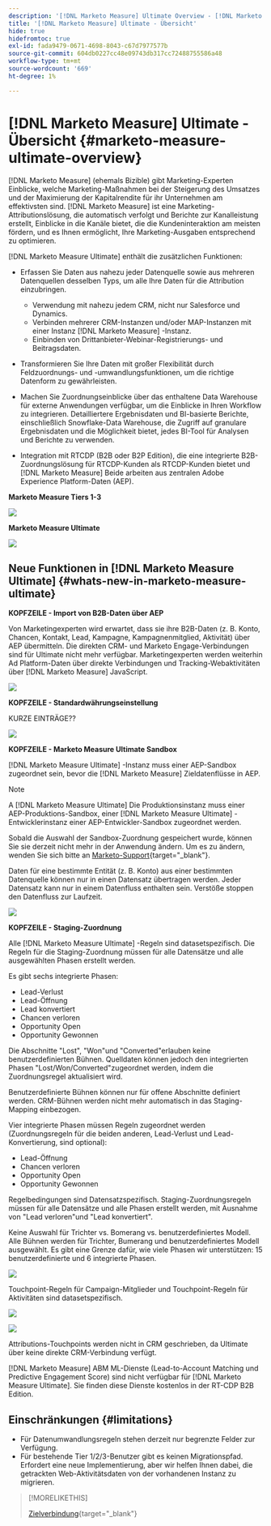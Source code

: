 ```yaml
---
description: '[!DNL Marketo Measure] Ultimate Overview - [!DNL Marketo Measure] - Produktdokumentation'
title: '[!DNL Marketo Measure] Ultimate - Übersicht'
hide: true
hidefromtoc: true
exl-id: fada9479-0671-4698-8043-c67d7977577b
source-git-commit: 604db0227cc48e09743db317cc72488755586a48
workflow-type: tm+mt
source-wordcount: '669'
ht-degree: 1%

---
```


# [!DNL Marketo Measure] Ultimate - Übersicht {#marketo-measure-ultimate-overview}

[!DNL Marketo Measure] (ehemals Bizible) gibt Marketing-Experten Einblicke, welche Marketing-Maßnahmen bei der Steigerung des Umsatzes und der Maximierung der Kapitalrendite für ihr Unternehmen am effektivsten sind. [!DNL Marketo Measure] ist eine Marketing-Attributionslösung, die automatisch verfolgt und Berichte zur Kanalleistung erstellt, Einblicke in die Kanäle bietet, die die Kundeninteraktion am meisten fördern, und es Ihnen ermöglicht, Ihre Marketing-Ausgaben entsprechend zu optimieren.

[!DNL Marketo Measure Ultimate] enthält die zusätzlichen Funktionen:

* Erfassen Sie Daten aus nahezu jeder Datenquelle sowie aus mehreren Datenquellen desselben Typs, um alle Ihre Daten für die Attribution einzubringen.
   * Verwendung mit nahezu jedem CRM, nicht nur Salesforce und Dynamics.
   * Verbinden mehrerer CRM-Instanzen und/oder MAP-Instanzen mit einer Instanz [!DNL Marketo Measure] -Instanz.
   * Einbinden von Drittanbieter-Webinar-Registrierungs- und Beitragsdaten.

* Transformieren Sie Ihre Daten mit großer Flexibilität durch Feldzuordnungs- und -umwandlungsfunktionen, um die richtige Datenform zu gewährleisten.

* Machen Sie Zuordnungseinblicke über das enthaltene Data Warehouse für externe Anwendungen verfügbar, um die Einblicke in Ihren Workflow zu integrieren. Detailliertere Ergebnisdaten und BI-basierte Berichte, einschließlich Snowflake-Data Warehouse, die Zugriff auf granulare Ergebnisdaten und die Möglichkeit bietet, jedes BI-Tool für Analysen und Berichte zu verwenden.

* Integration mit RTCDP (B2B oder B2P Edition), die eine integrierte B2B-Zuordnungslösung für RTCDP-Kunden als RTCDP-Kunden bietet und [!DNL Marketo Measure] Beide arbeiten aus zentralen Adobe Experience Platform-Daten (AEP).

**Marketo Measure Tiers 1-3**

![](assets/marketo-measure-ultimate-overview-1.png)

**Marketo Measure Ultimate**

![](assets/marketo-measure-ultimate-overview-2.png)

## Neue Funktionen in [!DNL Marketo Measure Ultimate] {#whats-new-in-marketo-measure-ultimate}

**KOPFZEILE - Import von B2B-Daten über AEP**

Von Marketingexperten wird erwartet, dass sie ihre B2B-Daten (z. B. Konto, Chancen, Kontakt, Lead, Kampagne, Kampagnenmitglied, Aktivität) über AEP übermitteln. Die direkten CRM- und Marketo Engage-Verbindungen sind für Ultimate nicht mehr verfügbar. Marketingexperten werden weiterhin Ad Platform-Daten über direkte Verbindungen und Tracking-Webaktivitäten über [!DNL Marketo Measure] JavaScript.

![](assets/marketo-measure-ultimate-overview-3.png)

**KOPFZEILE - Standardwährungseinstellung**

KURZE EINTRÄGE??

![](assets/marketo-measure-ultimate-overview-4.png)

**KOPFZEILE - Marketo Measure Ultimate Sandbox**

[!DNL Marketo Measure Ultimate] -Instanz muss einer AEP-Sandbox zugeordnet sein, bevor die [!DNL Marketo Measure] Zieldatenflüsse in AEP.

>[!NOTE]
>
>A [!DNL Marketo Measure Ultimate] Die Produktionsinstanz muss einer AEP-Produktions-Sandbox, einer [!DNL Marketo Measure Ultimate] -Entwicklerinstanz einer AEP-Entwickler-Sandbox zugeordnet werden.

Sobald die Auswahl der Sandbox-Zuordnung gespeichert wurde, können Sie sie derzeit nicht mehr in der Anwendung ändern. Um es zu ändern, wenden Sie sich bitte an [Marketo-Support](https://nation.marketo.com/t5/support/ct-p/Support){target="_blank"}.

Daten für eine bestimmte Entität (z. B. Konto) aus einer bestimmten Datenquelle können nur in einen Datensatz übertragen werden. Jeder Datensatz kann nur in einem Datenfluss enthalten sein. Verstöße stoppen den Datenfluss zur Laufzeit.

![](assets/marketo-measure-ultimate-overview-5.png)

**KOPFZEILE - Staging-Zuordnung**

Alle [!DNL Marketo Measure Ultimate] -Regeln sind datasetspezifisch. Die Regeln für die Staging-Zuordnung müssen für alle Datensätze und alle ausgewählten Phasen erstellt werden.

Es gibt sechs integrierte Phasen:

* Lead-Verlust
* Lead-Öffnung
* Lead konvertiert
* Chancen verloren
* Opportunity Open
* Opportunity Gewonnen

Die Abschnitte &quot;Lost&quot;, &quot;Won&quot;und &quot;Converted&quot;erlauben keine benutzerdefinierten Bühnen. Quelldaten können jedoch den integrierten Phasen &quot;Lost/Won/Converted&quot;zugeordnet werden, indem die Zuordnungsregel aktualisiert wird.

Benutzerdefinierte Bühnen können nur für offene Abschnitte definiert werden.
CRM-Bühnen werden nicht mehr automatisch in das Staging-Mapping einbezogen.

Vier integrierte Phasen müssen Regeln zugeordnet werden (Zuordnungsregeln für die beiden anderen, Lead-Verlust und Lead-Konvertierung, sind optional):

* Lead-Öffnung
* Chancen verloren
* Opportunity Open
* Opportunity Gewonnen

Regelbedingungen sind Datensatzspezifisch. Staging-Zuordnungsregeln müssen für alle Datensätze und alle Phasen erstellt werden, mit Ausnahme von &quot;Lead verloren&quot;und &quot;Lead konvertiert&quot;.

Keine Auswahl für Trichter vs. Bomerang vs. benutzerdefiniertes Modell. Alle Bühnen werden für Trichter, Bumerang und benutzerdefiniertes Modell ausgewählt. Es gibt eine Grenze dafür, wie viele Phasen wir unterstützen: 15 benutzerdefinierte und 6 integrierte Phasen.

![](assets/marketo-measure-ultimate-overview-6.png)

Touchpoint-Regeln für Campaign-Mitglieder und Touchpoint-Regeln für Aktivitäten sind datasetspezifisch.

![](assets/marketo-measure-ultimate-overview-7.png)

![](assets/marketo-measure-ultimate-overview-8.png)

Attributions-Touchpoints werden nicht in CRM geschrieben, da Ultimate über keine direkte CRM-Verbindung verfügt.

[!DNL Marketo Measure] ABM ML-Dienste (Lead-to-Account Matching und Predictive Engagement Score) sind nicht verfügbar für [!DNL Marketo Measure Ultimate]. Sie finden diese Dienste kostenlos in der RT-CDP B2B Edition.

## Einschränkungen {#limitations}

* Für Datenumwandlungsregeln stehen derzeit nur begrenzte Felder zur Verfügung.
* Für bestehende Tier 1/2/3-Benutzer gibt es keinen Migrationspfad. Erfordert eine neue Implementierung, aber wir helfen Ihnen dabei, die getrackten Web-Aktivitätsdaten von der vorhandenen Instanz zu migrieren.

>[!MORELIKETHIS]
>
>[Zielverbindung](/help/marketo-measure-and-marketo/marketo-measure-integrations-with-marketo/set-up-marketo-connection.md){target="_blank"}
